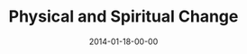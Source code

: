 ---
layout: message
category: message
series: "Power To Change"
title: "Physical and Spiritual Change"
date: 2014-01-18-00-00
message_id: 844
sc-permalink-url: "http://soundcloud.com/crdschurch/physical-and-spiritual-change"
audio: "http://s3.amazonaws.com/crossroads-media/messages/audio/powertochange_03.mp3"
audio-duration: "45:58"
program: "http://s3.amazonaws.com/crossroads-media/documents/01_18-19_14Program_LO.pdf"
description: "We're talking about how community can change us."
video: "http://s3.amazonaws.com/crossroads-media/messages/video/powertochange_03.mp4"
video-duration: "45:58"
yt-video-id: "g3IsK3iynRU"
video-image: "http://s3.amazonaws.com/crossroads-media/images/powertochange_03_still.jpg"
tag: 
 - crossroads-church
 - change
 - crossroads
 - jenny-baker
 - chuck-mingo
 - kim-botto
 - program
explicit: false
---